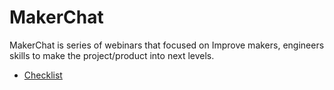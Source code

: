 # MakerChat 

MakerChat is series of webinars that focused on Improve makers, engineers skills to make the project/product into next levels.

* [Checklist](Checklist.md)  
